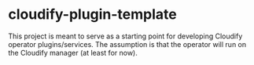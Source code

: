 cloudify-plugin-template
========================

This project is meant to serve as a starting point for developing Cloudify operator plugins/services.  The assumption is that the operator will run on the Cloudify manager (at least for now).
